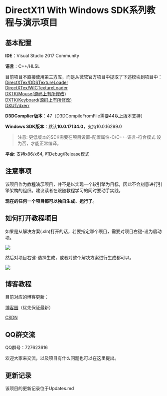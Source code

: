 # DirectX11 With Windows SDK系列教程与演示项目

## 基本配置
**IDE**：Visual Studio 2017 Community

**语言**：C++/HLSL

目前项目不直接使用第三方库，而是从微软官方项目中提取了下述模块到项目中：</br>
[DirectXTex/DDSTextureLoader](https://github.com/Microsoft/DirectXTex/tree/master/DDSTextureLoader)</br>
[DirectXTex/WICTextureLoader](https://github.com/Microsoft/DirectXTex/tree/master/WICTextureLoader)</br>
[DXTK/Mouse(源码上有所修改)](https://github.com/Microsoft/DirectXTK/tree/master/Src)</br>
[DXTK/Keyboard(源码上有所修改)](https://github.com/Microsoft/DirectXTK/tree/master/Src)</br>
[DXUT/dxerr](https://github.com/Microsoft/DXUT/tree/master/Core)</br>

**D3DComplier版本**：47（D3DCompileFromFile需要44以上版本支持）

**Windows SDK版本**：默认**10.0.17134.0**，支持10.0.16299.0

>注意: 更低版本的SDK需要在项目设置-配置属性-C/C++-语言-符合模式 设为否，才能正常编译。

**平台**: 支持x86/x64, 可Debug/Release模式


## 注意事项
该项目作为教程演示项目，并不是以实现一个软引擎为目标，因此不会刻意进行引擎架构的组织。建议读者在跟随教程学习的同时要动手实践。

**现在的任何一个项目都可以独自生成、运行了。**

## 如何打开教程项目
如果是从解决方案(.sln)打开的话，若要指定哪个项目，需要对项目右键-设为启动项。

![](https://github.com/MKXJun/DirectX11-With-Windows-SDK/blob/master/MarkdownFiles/001.png)

然后对项目右键-选择生成，或者对整个解决方案进行生成都可以。

![](https://github.com/MKXJun/DirectX11-With-Windows-SDK/blob/master/MarkdownFiles/002.jpg)

## 博客教程

目前对应的博客更新：

[博客园](https://www.cnblogs.com/X-Jun/p/9028764.html)（优先保证最新）

[CSDN](https://blog.csdn.net/x_jun96/article/details/80293670)

## QQ群交流

QQ群号：727623616

欢迎大家来交流，以及项目有什么问题也可以在这里提出。


## 更新记录

该项目的更新记录位于Updates.md

